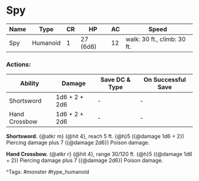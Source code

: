 # Spy

| Name | Type | CR | HP | AC | Speed |
|------|------|----|----|----|-------|
| Spy | Humanoid | 1 | 27 (6d8) | 12 | walk: 30 ft., climb: 30 ft. |

### Actions:

| Ability | Damage | Save DC & Type | On Successful Save |
|---------|--------|----------------|--------------------|
| Shortsword | 1d6 + 2 + 2d6 | - | - |
| Hand Crossbow | 1d6 + 2 + 2d6 | - | - |


**Shortsword.** {@atkr m} {@hit 4}, reach 5 ft. {@h}5 ({@damage 1d6 + 2}) Piercing damage plus 7 ({@damage 2d6}) Poison damage.

**Hand Crossbow.** {@atkr r} {@hit 4}, range 30/120 ft. {@h}5 ({@damage 1d6 + 2}) Piercing damage plus 7 ({@damage 2d6}) Poison damage.

^Tags: #monster #type_humanoid